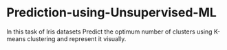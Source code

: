 # Prediction-using-Unsupervised-ML
In this task of Iris datasets Predict the optimum number of clusters using K-means clustering and represent it visually.
